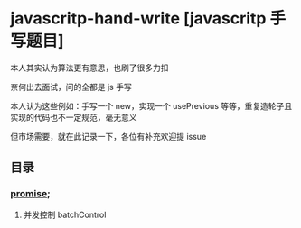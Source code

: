 # javascritp-hand-write [javascritp 手写题目]

本人其实认为算法更有意思，也刷了很多力扣

奈何出去面试，问的全都是 js 手写

本人认为这些例如：手写一个 new，实现一个 usePrevious 等等，重复造轮子且实现的代码也不一定规范，毫无意义

但市场需要，就在此记录一下，各位有补充欢迎提 issue

## 目录

### [promise](./promise/);

1. 并发控制 batchControl